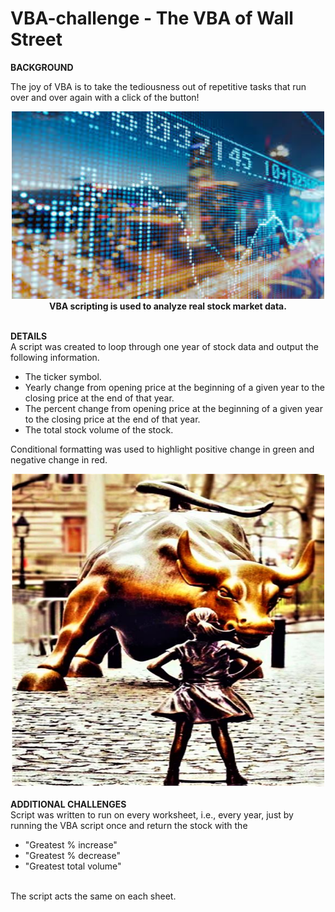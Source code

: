 # VBA-challenge - The VBA of Wall Street

<b>BACKGROUND</b><br>

The joy of VBA is to take the tediousness out of repetitive tasks that run over and over again with a click of the button!

<div align="center"><img src="static/images/city_reflection_behind_stock_market_data.jfif" width="500" height="300"/><br>
<b>VBA scripting is used to analyze real stock market data.</b></div>

<br>

<b>DETAILS</b><br>
A script was created to loop through one year of stock data and output the following information.<br>

  - The ticker symbol.
  - Yearly change from opening price at the beginning of a given year to the closing price at the end of that year.
  - The percent change from opening price at the beginning of a given year to the closing price at the end of that year.
  - The total stock volume of the stock.

Conditional formatting was used to highlight positive change in green and negative change in red.

<div align="center"><img src="static/images/wall_street_statues.jpg" width="500" height="500"/></div>
<br>
<b>ADDITIONAL CHALLENGES</b><br>
Script was written to run on every worksheet, i.e., every year, just by running the VBA script once and return the stock with the<br>

  - "Greatest % increase"
  - "Greatest % decrease"
  - "Greatest total volume" 
<br>
The script acts the same on each sheet. 
